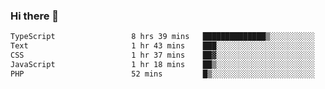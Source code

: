 ### Hi there 🌱
<!--START_SECTION:waka-->

```txt
TypeScript                 8 hrs 39 mins   ██████████████▒░░░░░░░░░░   57.40 %
Text                       1 hr 43 mins    ███░░░░░░░░░░░░░░░░░░░░░░   11.39 %
CSS                        1 hr 37 mins    ██▓░░░░░░░░░░░░░░░░░░░░░░   10.73 %
JavaScript                 1 hr 18 mins    ██▒░░░░░░░░░░░░░░░░░░░░░░   08.70 %
PHP                        52 mins         █▒░░░░░░░░░░░░░░░░░░░░░░░   05.75 %
```

<!--END_SECTION:waka-->
<!--
**Dieg0raf/Dieg0raf** is a ✨ _special_ ✨ repository because its `README.md` (this file) appears on your GitHub profile.

Here are some ideas to get you started:

- 🔭 I’m currently working on ...
- 🌱 I’m currently learning ...
- 👯 I’m looking to collaborate on ...
- 🤔 I’m looking for help with ...
- 💬 Ask me about ...
- 📫 How to reach me: ...
- 😄 Pronouns: ...
- ⚡ Fun fact: ...
-->
